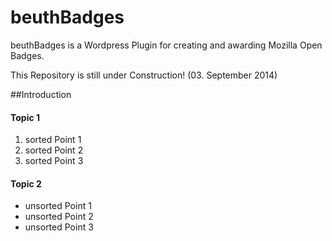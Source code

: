 beuthBadges
===========

beuthBadges is a Wordpress Plugin for creating and awarding Mozilla Open Badges.

This Repository is still under Construction! (03. September 2014)

##Introduction

#### Topic 1
1. sorted Point 1
2. sorted Point 2
3. sorted Point 3

#### Topic 2
* unsorted Point 1
* unsorted Point 2
* unsorted Point 3

